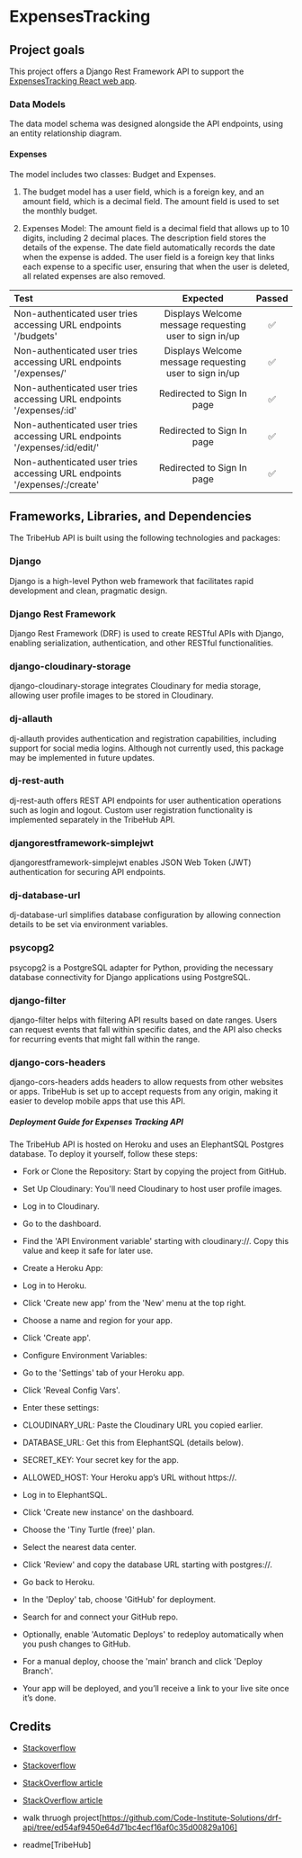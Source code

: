 # ExpensesTracking

## Project goals

This project offers a Django Rest Framework API to support the [ExpensesTracking React web app](https://github.com/meena-rathi/expensestracker).

### Data Models
The data model schema was designed alongside the API endpoints, using an entity relationship diagram.

#### **Expenses**

The model includes two classes: Budget and Expenses.

1. The budget model has a user field, which is a foreign key, and an amount field, which is a decimal field. The amount field is used to set the monthly budget.

2. Expenses Model: The amount field is a decimal field that allows up to 10 digits, including 2 decimal places. The description field stores the details of the expense. The date field automatically records the date when the expense is added. The user field is a foreign key that links each expense to a specific user, ensuring that when the user is deleted, all related expenses are also removed.

| Test       | Expected           | Passed  |
| :------------- |:-------------:| :-----:|
| Non-authenticated user tries accessing URL endpoints '/budgets' | Displays Welcome message requesting user to sign in/up  | ✅ |
| Non-authenticated user tries accessing URL endpoints '/expenses/' | Displays Welcome message requesting user to sign in/up  | ✅ |
| Non-authenticated user tries accessing URL endpoints '/expenses/:id' | Redirected to Sign In page | ✅ |
| Non-authenticated user tries accessing URL endpoints '/expenses/:id/edit/' | Redirected to Sign In page | ✅ |
| Non-authenticated user tries accessing URL endpoints '/expenses/:/create' | Redirected to Sign In page | ✅ |

## Frameworks, Libraries, and Dependencies
The TribeHub API is built using the following technologies and packages:

### Django
Django is a high-level Python web framework that facilitates rapid development and clean, pragmatic design.

### Django Rest Framework
Django Rest Framework (DRF) is used to create RESTful APIs with Django, enabling serialization, authentication, and other RESTful functionalities.

### django-cloudinary-storage
django-cloudinary-storage integrates Cloudinary for media storage, allowing user profile images to be stored in Cloudinary.

### dj-allauth
dj-allauth provides authentication and registration capabilities, including support for social media logins. Although not currently used, this package may be implemented in future updates.

### dj-rest-auth
dj-rest-auth offers REST API endpoints for user authentication operations such as login and logout. Custom user registration functionality is implemented separately in the TribeHub API.

### djangorestframework-simplejwt
djangorestframework-simplejwt enables JSON Web Token (JWT) authentication for securing API endpoints.

### dj-database-url
dj-database-url simplifies database configuration by allowing connection details to be set via environment variables.

### psycopg2
psycopg2 is a PostgreSQL adapter for Python, providing the necessary database connectivity for Django applications using PostgreSQL.

### django-filter
django-filter helps with filtering API results based on date ranges. Users can request events that fall within specific dates, and the API also checks for recurring events that might fall within the range.

### django-cors-headers
django-cors-headers adds headers to allow requests from other websites or apps. TribeHub is set up to accept requests from any origin, making it easier to develop mobile apps that use this API.


##### Deployment Guide for Expenses Tracking API
The TribeHub API is hosted on Heroku and uses an ElephantSQL Postgres database. To deploy it yourself, follow these steps:

- Fork or Clone the Repository: Start by copying the project from GitHub.
- Set Up Cloudinary: You'll need Cloudinary to host user profile images.
- Log in to Cloudinary.
- Go to the dashboard.
- Find the 'API Environment variable' starting with cloudinary://. Copy this value and keep it safe for later use.
- Create a Heroku App:

- Log in to Heroku.
- Click 'Create new app' from the 'New' menu at the top right.
- Choose a name and region for your app.
- Click 'Create app'.
- Configure Environment Variables:

- Go to the 'Settings' tab of your Heroku app.
- Click 'Reveal Config Vars'.
- Enter these settings:
- CLOUDINARY_URL: Paste the Cloudinary URL you copied earlier.
- DATABASE_URL: Get this from ElephantSQL (details below).
- SECRET_KEY: Your secret key for the app.
- ALLOWED_HOST: Your Heroku app’s URL without https://.

- Log in to ElephantSQL.
- Click 'Create new instance' on the dashboard.
- Choose the 'Tiny Turtle (free)' plan.
- Select the nearest data center.
- Click 'Review' and copy the database URL starting with postgres://.
- Go back to Heroku.
- In the 'Deploy' tab, choose 'GitHub' for deployment.
- Search for and connect your GitHub repo.
- Optionally, enable 'Automatic Deploys' to redeploy automatically when you push changes to GitHub.
- For a manual deploy, choose the 'main' branch and click 'Deploy Branch'.
- Your app will be deployed, and you’ll receive a link to your live site once it’s done.

## Credits
- [Stackoverflow](https://stackoverflow.com/questions/30203652/how-to-get-request-user-in-django-rest-framework-serializer)
- [Stackoverflow](https://stackoverflow.com/questions/30203652/how-to-get-request-user-in-django-rest-framework-serializer)
- [StackOverflow article](https://stackoverflow.com/questions/11479816/what-is-the-python-equivalent-for-a-case-switch-statement)
 - [StackOverflow article](https://stackoverflow.com/questions/51042871/how-to-access-url-kwargs-in-generic-api-views-listcreateapiview-to-be-more-spec)

- walk thruogh project[https://github.com/Code-Institute-Solutions/drf-api/tree/ed54af9450e64d71bc4ecf16af0c35d00829a106]
- readme[TribeHub]